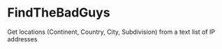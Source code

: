 # FindTheBadGuys
Get locations (Continent, Country, City, Subdivision) from a text list of IP addresses
